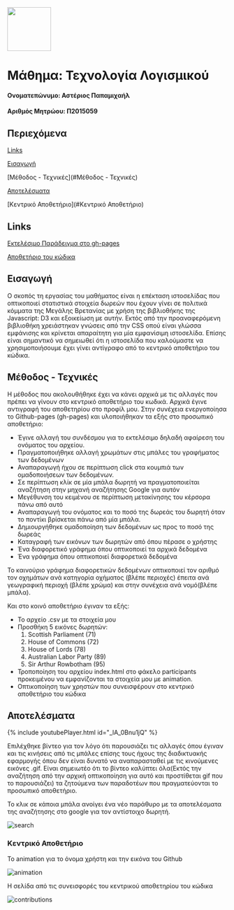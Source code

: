 <img src="https://user-images.githubusercontent.com/18286552/39784957-0596ed20-5323-11e8-94c7-63ad78830152.jpg" height="100" width="100">

# Μάθημα: Τεχνολογία Λογισμικού         


#### Ονοματεπώνυμο: Αστέριος Παπαμιχαήλ

#### Αριθμός Μητρώου: Π2015059

## Περιεχόμενα

[Links](#Links)

[Εισαγωγή](#Εισαγωγή)

[Μέθοδος - Τεχνικές](#Μέθοδος - Τεχνικές)

[Αποτελέσματα](#Αποτελέσματα)

[Κεντρικό Αποθετήριο](#Κεντρικό Αποθετήριο)



## Links
[Εκτελέσιμο Παράδειγμα στο gh-pages](https://asteriosp.github.io/D3js-uk-political-donations/)

[Αποθετήριο του κώδικα](https://github.com/AsteriosP/D3js-uk-political-donations)




## Εισαγωγή 
Ο σκοπός τη εργασίας του μαθήματος είναι η επέκταση ιστοσελίδας που οπτικοποιεί στατιστικά στοιχεία δωρεών που έχουν γίνει σε πολιτικά κόμματα της Μεγάλης Βρετανίας με χρήση της βιβλιοθήκης της Javascript: D3 και εξοικείωση με αυτήν. Εκτός από την προαναφερόμενη βιβλιοθήκη χρειάστηκαν γνώσεις από την CSS οπού είναι γλώσσα εμφάνισης και κρίνεται απαραίτητη για μία εμφανίσιμη ιστοσελίδα. Επίσης είναι σημαντικό να σημειωθεί ότι η ιστοσελίδα που καλούμαστε να χρησιμοποιήσουμε έχει γίνει αντίγραφο από το κεντρικό αποθετήριο του κώδικα.


## Μέθοδος - Τεχνικές
Η μέθοδος που ακολουθήθηκε έχει να κάνει αρχικά με τις αλλαγές που πρέπει να γίνουν στο κεντρικό αποθετήριο του κωδικά. Αρχικά έγινε αντιγραφή του αποθετηρίου στο προφίλ μου. Στην συνέχεια  ενεργοποίησα  το Github-pages (gh-pages) και υλοποιήθηκαν τα εξής στο προσωπικό αποθετήριο:
- Έγινε αλλαγή του συνδέσμου για το εκτελέσιμο δηλαδή αφαίρεση του ονόματος του αρχείου.
- Πραγματοποιήθηκε αλλαγή χρωμάτων στις μπάλες του γραφήματος των δεδομένων
- Αναπαραγωγή ήχου σε περίπτωση click στα κουμπιά των ομαδοποιήσεων των δεδομένων.
- Σε περίπτωση κλίκ σε μία μπάλα δωρητή να πραγματοποιείται αναζήτηση στην μηχανή αναζήτησης Google για αυτόν
- Μεγέθυνση του κειμένου σε περίπτωση μετακίνησης του κέρσορα πάνω από αυτό
- Αναπαραγωγή του ονόματος και το ποσό της δωρεάς του δωρητή όταν το ποντίκι βρίσκεται πάνω από μία μπάλα.
- Δημιουργήθηκε ομαδοποίηση των δεδομένων ως προς το ποσό της δωρεάς
- Καταγραφή των εικόνων των δωρητών από όπου πέρασε ο χρήστης
- Ένα διαφορετικό γράφημα όπου οπτικοποιεί τα αρχικά δεδομένα
- Ένα γράφημα όπου οπτικοποιεί διαφορετικά δεδομένα

Το καινούριο γράφημα διαφορετικών δεδομένων οπτικοποιεί τον αριθμό τον οχημάτων ανά κατηγορία οχήματος (βλέπε περιοχές) έπειτα ανά γεωγραφική περιοχή (βλέπε χρώμα) και στην συνέχεια ανά νομό(βλέπε μπάλα).



Και στο κοινό αποθετήριο έγιναν τα εξής:
- Το αρχείο .csv με τα στοιχεία μου
- Προσθήκη 5 εικόνες δωρητών: 
  1. Scottish Parliament (71)
  2. House of Commons (72) 
  3. House of Lords (78) 
  4. Australian Labor Party (89) 
  5. Sir Arthur Rowbotham (95)
- Τροποποίηση του αρχείου index.html στο φάκελο participants προκειμένου να εμφανίζονται τα στοιχεία μου με animation.
- Οπτικοποίηση των χρηστών που συνεισφέρουν στο κεντρικό αποθετήριο του κώδικα


## Αποτελέσματα

{% include youtubePlayer.html id="_lA_0Bnu1jQ" %}

Επιλέχθηκε βίντεο για τον λόγο ότι παρουσιάζει τις αλλαγές όπου έγιναν και τις κινήσεις από τις μπάλες επίσης τους ήχους της διαδικτυακής εφαρμογής όπου δεν είναι δυνατό να αναπαρασταθεί με τις κινούμενες εικόνες .gif. Είναι σημειωτέο ότι το βίντεο καλύπτει όλα(Εκτός την αναζήτηση από την αρχική οπτικοποίηση για αυτό και προστίθεται gif που το παρουσιάζει) τα ζητούμενα των παραδοτέων που πραγματεύονται το προσωπικό αποθετήριο.

Το κλικ σε κάποια μπάλα ανοίγει ένα νέο παράθυρο με τα αποτελέσματα της αναζήτησης στο google για τον αντίστοιχο δωρητή.

![search](https://user-images.githubusercontent.com/18286552/37308298-419bdc40-2646-11e8-8377-e3ce15c8ff2a.gif)

### Κεντρικό Αποθετήριο
Το animation για το όνομα χρήστη και την εικόνα του Github

![animation](https://user-images.githubusercontent.com/18286552/39784763-417be080-5322-11e8-8f16-381306827a52.gif)

Η σελίδα από τις συνεισφορές του κεντρικού αποθετηρίου του κώδικα

![contributions](https://user-images.githubusercontent.com/18286552/39784865-b64e4a88-5322-11e8-8a25-7dea2e87d04f.png)









